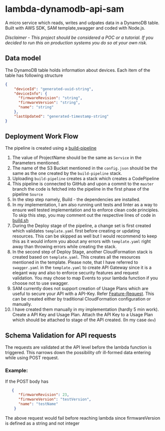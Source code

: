 # lambda-dynamodb-api-sam
A micro service which reads, writes and udpates data in a DynamoDB table.  Built with AWS SDK, SAM template,swagger and coded with Node.js.

*Disclaimer - This project should be considered a POC or a tutorial. If you decided to run this on production systems you do so at your own risk.*

## Data model
The DynamoDB table holds information about devices.  Each item of the table has following structure

```json
{
    "deviceId": "generated-uuid-string",
    "deviceInfo": {
      "firmwareRevision": "string",
      "firmwareVersion": "string",
      "name": "string"
    },
    "lastUpdated": "generated-timestamp-string"
}
```

## Deployment Work Flow

The pipeline is created using a [build-pipeline](https://github.com/S-Polimetla/cloud-formation-templates/blob/master/build-pipeline.yaml)

1. The value of ProjectName should be the same as `Service` in the Parameters mentioned.
2. The name of the S3 Bucket mentioned in the `config.json` should be the same as the one created by the `build-pipeline` stack.
3. Uploading `build-pipeline` creates a stack which creates a CodePipeline
4. This pipeline is connected to GitHub and upon a commit to the `master` branch the code is fetched into the pipeline in the first phase of the pipeline `Source`
5. In the step step namely, Build - the dependencies are installed.
6. In my implementation, I am also running unit tests and linter as a way to ensure well tested implementation and to enforce clean code principles.  To skip this step, you may comment out the respective lines of code in [build.sh](./build.sh)
7. During the Deploy stage of the pipeline, a change set is first created which validates `template.yaml` first before creating or updating resources.  This can be skipped as well but I would recommend to keep this as it would inform you about any errors with `template.yaml` right away than throwing errors while creating the stack.
8. In the second step of Deploy Stage, another CloudFormation stack is created based on `template.yaml`.  This creates all the resources mentioned in the template.  Please note, that I have referred to `swagger.yaml` in the `template.yaml` to create API Gateway since it is a elegant way and also to enforce security features and request validation.  You may chose to map Events to your lambda function if you choose not to use swagger.
9. SAM currently does not support creation of Usage Plans which are useful to secure your API with a API-Key.  Refer [Feature-Request](https://github.com/awslabs/serverless-application-model/issues/248).  This can be created either by traditional CloudFormation configuration or manually.
10. I have created them manually in my implementation (hardly 5 min work). Create a API Key and Usage Plan. Attach the API Key to a Usage Plan which should be attached to stage of the API created. (In my case `dev`)

## Schema Validation for API requests
The requests are validated at the API level before the lambda function is triggered.  This narrows down the possibility ofr ill-formed data entering while using POST request.

### Example:
If the POST body has 

```json
   {
      "firmwareRevision": 23,
      "firmwareVersion": "testVersion",
      "name": "testName"
    }
```

The above request would fail before reaching lambda since firmwareVersion is defined as a string and not integer
